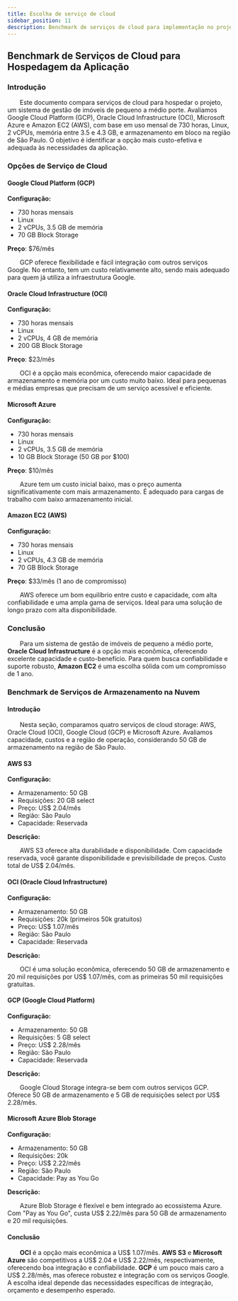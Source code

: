 ```yaml
---
title: Escolha de serviço de cloud
sidebar_position: 11
description: Benchmark de serviços de cloud para implementação no projeto.
---
```


## Benchmark de Serviços de Cloud para Hospedagem da Aplicação

### Introdução

<div style={{ textAlign: 'justify' }}>
    <p>
        &emsp;&emsp;Este documento compara serviços de cloud para hospedar o projeto, um sistema de gestão de imóveis de pequeno a médio porte. Avaliamos Google Cloud Platform (GCP), Oracle Cloud Infrastructure (OCI), Microsoft Azure e Amazon EC2 (AWS), com base em uso mensal de 730 horas, Linux, 2 vCPUs, memória entre 3.5 e 4.3 GB, e armazenamento em bloco na região de São Paulo. O objetivo é identificar a opção mais custo-efetiva e adequada às necessidades da aplicação.
    </p>
</div>

### Opções de Serviço de Cloud

#### Google Cloud Platform (GCP)

**Configuração:**
- 730 horas mensais
- Linux
- 2 vCPUs, 3.5 GB de memória
- 70 GB Block Storage

**Preço**: $76/mês

<div style={{ textAlign: 'justify' }}>
    <p>
        &emsp;&emsp;GCP oferece flexibilidade e fácil integração com outros serviços Google. No entanto, tem um custo relativamente alto, sendo mais adequado para quem já utiliza a infraestrutura Google.
    </p>
</div>

#### Oracle Cloud Infrastructure (OCI)

**Configuração:**
- 730 horas mensais
- Linux
- 2 vCPUs, 4 GB de memória
- 200 GB Block Storage

**Preço**: $23/mês

<div style={{ textAlign: 'justify' }}>
    <p>
        &emsp;&emsp;OCI é a opção mais econômica, oferecendo maior capacidade de armazenamento e memória por um custo muito baixo. Ideal para pequenas e médias empresas que precisam de um serviço acessível e eficiente.
    </p>
</div>

#### Microsoft Azure

**Configuração:**
- 730 horas mensais
- Linux
- 2 vCPUs, 3.5 GB de memória
- 10 GB Block Storage (50 GB por $100)

**Preço**: $10/mês

<div style={{ textAlign: 'justify' }}>
    <p>
        &emsp;&emsp;Azure tem um custo inicial baixo, mas o preço aumenta significativamente com mais armazenamento. É adequado para cargas de trabalho com baixo armazenamento inicial.
    </p>
</div>

#### Amazon EC2 (AWS)

**Configuração:**
- 730 horas mensais
- Linux
- 2 vCPUs, 4.3 GB de memória
- 70 GB Block Storage

**Preço**: $33/mês (1 ano de compromisso)

<div style={{ textAlign: 'justify' }}>
    <p>
        &emsp;&emsp;AWS oferece um bom equilíbrio entre custo e capacidade, com alta confiabilidade e uma ampla gama de serviços. Ideal para uma solução de longo prazo com alta disponibilidade.
    </p>
</div>

### Conclusão

<div style={{ textAlign: 'justify' }}>
    <p>
        &emsp;&emsp;Para um sistema de gestão de imóveis de pequeno a médio porte, <b>Oracle Cloud Infrastructure</b> é a opção mais econômica, oferecendo excelente capacidade e custo-benefício. Para quem busca confiabilidade e suporte robusto, <b>Amazon EC2</b> é uma escolha sólida com um compromisso de 1 ano.
    </p>
</div>

### Benchmark de Serviços de Armazenamento na Nuvem

#### Introdução

<div style={{ textAlign: 'justify' }}>
    <p>
        &emsp;&emsp;Nesta seção, comparamos quatro serviços de cloud storage: AWS, Oracle Cloud (OCI), Google Cloud (GCP) e Microsoft Azure. Avaliamos capacidade, custos e a região de operação, considerando 50 GB de armazenamento na região de São Paulo.
    </p>
</div>

#### AWS S3

**Configuração:**
- Armazenamento: 50 GB
- Requisições: 20 GB select
- Preço: US$ 2.04/mês
- Região: São Paulo
- Capacidade: Reservada

**Descrição:**
<div style={{ textAlign: 'justify' }}>
    <p>
        &emsp;&emsp;AWS S3 oferece alta durabilidade e disponibilidade. Com capacidade reservada, você garante disponibilidade e previsibilidade de preços. Custo total de US$ 2.04/mês.
    </p>
</div>

#### OCI (Oracle Cloud Infrastructure)

**Configuração:**
- Armazenamento: 50 GB
- Requisições: 20k (primeiros 50k gratuitos)
- Preço: US$ 1.07/mês
- Região: São Paulo
- Capacidade: Reservada

**Descrição:**
<div style={{ textAlign: 'justify' }}>
    <p>
        &emsp;&emsp;OCI é uma solução econômica, oferecendo 50 GB de armazenamento e 20 mil requisições por US$ 1.07/mês, com as primeiras 50 mil requisições gratuitas.
    </p>
</div>

#### GCP (Google Cloud Platform)

**Configuração:**
- Armazenamento: 50 GB
- Requisições: 5 GB select
- Preço: US$ 2.28/mês
- Região: São Paulo
- Capacidade: Reservada

**Descrição:**
<div style={{ textAlign: 'justify' }}>
    <p>
        &emsp;&emsp;Google Cloud Storage integra-se bem com outros serviços GCP. Oferece 50 GB de armazenamento e 5 GB de requisições select por US$ 2.28/mês.
    </p>
</div>

#### Microsoft Azure Blob Storage

**Configuração:**
- Armazenamento: 50 GB
- Requisições: 20k
- Preço: US$ 2.22/mês
- Região: São Paulo
- Capacidade: Pay as You Go

**Descrição:**

<div style={{ textAlign: 'justify' }}>
    <p>
        &emsp;&emsp;Azure Blob Storage é flexível e bem integrado ao ecossistema Azure. Com "Pay as You Go", custa US$ 2.22/mês para 50 GB de armazenamento e 20 mil requisições.
    </p>
</div>

#### Conclusão

<div style={{ textAlign: 'justify' }}>
    <p>
        &emsp;&emsp;<b>OCI</b> é a opção mais econômica a US$ 1.07/mês. <b>AWS S3</b> e <b>Microsoft Azure</b> são competitivos a US$ 2.04 e US$ 2.22/mês, respectivamente, oferecendo boa integração e confiabilidade. <b>GCP</b> é um pouco mais caro a US$ 2.28/mês, mas oferece robustez e integração com os serviços Google.
        A escolha ideal depende das necessidades específicas de integração, orçamento e desempenho esperado.
    </p>
</div>



